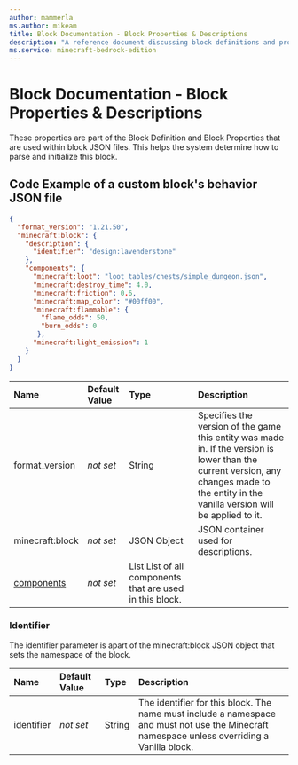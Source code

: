 ```yaml
---
author: mammerla
ms.author: mikeam
title: Block Documentation - Block Properties & Descriptions
description: "A reference document discussing block definitions and properties used in block JSON files"
ms.service: minecraft-bedrock-edition
---
```


# Block Documentation - Block Properties & Descriptions

These properties are part of the Block Definition and Block Properties that are used within block JSON files. This helps the system determine how to parse and initialize this block.

## Code Example of a custom block's behavior JSON file

```json
{
  "format_version": "1.21.50",
  "minecraft:block": {
    "description": {
      "identifier": "design:lavenderstone"
    },
    "components": {
      "minecraft:loot": "loot_tables/chests/simple_dungeon.json",
      "minecraft:destroy_time": 4.0,
      "minecraft:friction": 0.6,
      "minecraft:map_color": "#00ff00",
      "minecraft:flammable": {
        "flame_odds": 50,
        "burn_odds": 0
       },
      "minecraft:light_emission": 1
    }
  }
}
```

|Name |Default Value  |Type  |Description  |
|:----------|:----------|:----------|:----------|
|format_version|*not set* | String| Specifies the version of the game this entity was made in. If the version is lower than the current version, any changes made to the entity in the vanilla version will be applied to it.|
|minecraft:block|*not set*| JSON Object| JSON container used for descriptions.|
|[components](../BlockComponentsList.md)| *not set* | List  List of all components that are used in this block.|

### Identifier

The identifier parameter is apart of the minecraft:block JSON object that sets the namespace of the block.

|Name |Default Value  |Type  |Description  |
|:----------|:----------|:----------|:----------|
|identifier|*not set* | String|  The identifier for this block. The name must include a namespace and must not use the Minecraft namespace unless overriding a Vanilla block. |
